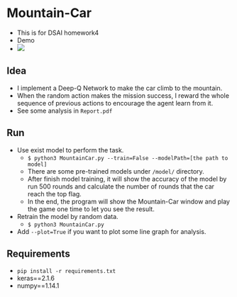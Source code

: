 # Mountain-Car
* This is for DSAI homework4
* Demo
* ![](https://imgur.com/VMlD1Q0.gif)

## Idea
* I implement a Deep-Q Network to make the car climb to the mountain.
* When the random action makes the mission success, I reward the whole sequence of previous actions to encourage the agent learn from it.
* See some analysis in `Report.pdf`

## Run
* Use exist model to perform the task.
    * `$ python3 MountainCar.py --train=False --modelPath=[the path to model]`
    * There are some pre-trained models under `/model/` directory.
    * After finish model training, it will show the accuracy of the model by run 500 rounds and calculate the number of rounds that the car reach the top flag.
    * In the end, the program will show the Mountain-Car window and play the game one time to let you see the result.
* Retrain the model by random data.
    * `$ python3 MountainCar.py `
* Add `--plot=True` if you want to plot some line graph for analysis.

## Requirements
* `pip install -r requirements.txt`
* keras==2.1.6
* numpy==1.14.1
